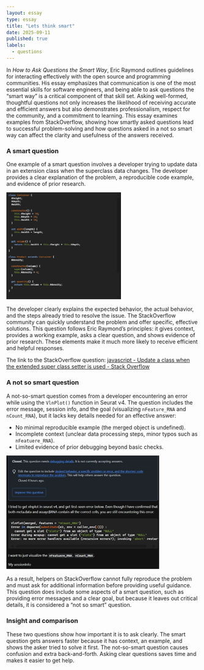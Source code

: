 ```yaml
---
layout: essay
type: essay
title: "Lets think smart"
date: 2025-09-11
published: true
labels:
  - questions
---
```


In *How to Ask Questions the Smart Way*, Eric Raymond outlines guidelines for interacting effectively with the open source and programming communities. His essay emphasizes that communication is one of the most essential skills for software engineers, and being able to ask questions the “smart way” is a critical component of that skill set. Asking well-formed, thoughtful questions not only increases the likelihood of receiving accurate and efficient answers but also demonstrates professionalism, respect for the community, and a commitment to learning. This essay examines examples from StackOverflow, showing how smartly asked questions lead to successful problem-solving and how questions asked in a not so smart way can affect the clarity and usefulness of the answers received.

### A smart question

One example of a smart question involves a developer trying to update data in an extension class when the superclass data changes. The developer provides a clear explanation of the problem, a reproducible code example, and evidence of prior research.

<img width="300px"  src="../img/igniting/Screenshot 2025-09-11 215036.png">

The developer clearly explains the expected behavior, the actual behavior, and the steps already tried to resolve the issue. The StackOverflow community can quickly understand the problem and offer specific, effective solutions. This question follows Eric Raymond’s principles: it gives context, provides a working example, asks a clear question, and shows evidence of prior research. These elements make it much more likely to receive efficient and helpful responses.

The link to the StackOverflow question: [javascript - Update a class when the extended super class setter is used - Stack Overflow](https://stackoverflow.com/questions/ask)

### A not so smart question

A not-so-smart question comes from a developer encountering an error while using the `VlnPlot()` function in Seurat v4. The question includes the error message, session info, and the goal (visualizing `nFeature_RNA` and `nCount_RNA`), but it lacks key details needed for an effective answer:
- No minimal reproducible example (the merged object is undefined).  
- Incomplete context (unclear data processing steps, minor typos such as `nFeatuere_RNA`).  
- Limited evidence of prior debugging beyond basic checks.

<img width="400px"  src="../img/igniting/Screenshot_11-9-2025_22021_stackoverflow.com.jpeg">

As a result, helpers on StackOverflow cannot fully reproduce the problem and must ask for additional information before providing useful guidance. This question does include some aspects of a smart question, such as providing error messages and a clear goal, but because it leaves out critical details, it is considered a “not so smart” question.

### Insight and comparison

These two questions show how important it is to ask clearly. The smart question gets answers faster because it has context, an example, and shows the asker tried to solve it first. The not-so-smart question causes confusion and extra back-and-forth. Asking clear questions saves time and makes it easier to get help.

